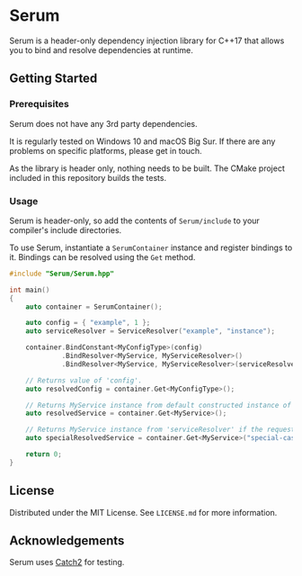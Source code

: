 # Serum
Serum is a header-only dependency injection library for C++17 that allows you to bind and resolve dependencies at runtime.

## Getting Started
### Prerequisites
Serum does not have any 3rd party dependencies.

It is regularly tested on Windows 10 and macOS Big Sur.
If there are any problems on specific platforms, please get in touch.

As the library is header only, nothing needs to be built.
The CMake project included in this repository builds the tests.

### Usage
Serum is header-only, so add the contents of `Serum/include` to your compiler's include directories.

To use Serum, instantiate a `SerumContainer` instance and register bindings to it.
Bindings can be resolved using the `Get` method.

```cpp
#include "Serum/Serum.hpp"

int main() 
{
    auto container = SerumContainer();

    auto config = { "example", 1 };
    auto serviceResolver = ServiceResolver("example", "instance");

    container.BindConstant<MyConfigType>(config)
             .BindResolver<MyService, MyServiceResolver>()
             .BindResolver<MyService, MyServiceResolver>(serviceResolver, "special-case");

    // Returns value of 'config'.
    auto resolvedConfig = container.Get<MyConfigType>();

    // Returns MyService instance from default constructed instance of MyServiceResolver.
    auto resolvedService = container.Get<MyService>(); 

    // Returns MyService instance from 'serviceResolver' if the request has name "special-case".
    auto specialResolvedService = container.Get<MyService>("special-case");

    return 0;
}

```

## License
Distributed under the MIT License. See `LICENSE.md` for more information.

## Acknowledgements
Serum uses [Catch2](https://github.com/catchorg/Catch2 "Catch2 repository.") for testing.